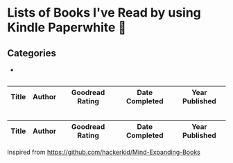 # Lists of Books I've Read by using Kindle Paperwhite 📖
## Categories
- [](#)

## 
| Title      | Author |Goodread Rating| Date Completed | Year Published|
|------------|--------|---------------|----------------|---------------|

## 
| Title      | Author |Goodread Rating| Date Completed | Year Published|
|------------|--------|---------------|----------------|---------------|


Inspired from https://github.com/hackerkid/Mind-Expanding-Books
